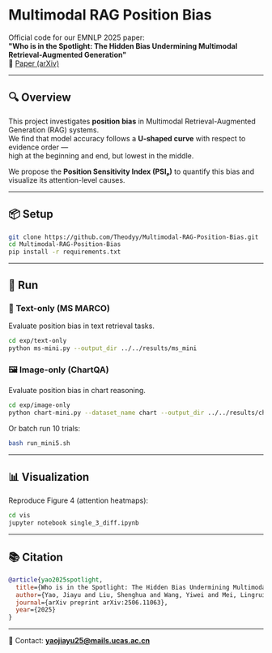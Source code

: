 # Multimodal RAG Position Bias

Official code for our EMNLP 2025 paper:  
**"Who is in the Spotlight: The Hidden Bias Undermining Multimodal Retrieval-Augmented Generation"**  
📄 [Paper (arXiv)](https://arxiv.org/pdf/2506.11063.pdf)

---

## 🔍 Overview

This project investigates **position bias** in Multimodal Retrieval-Augmented Generation (RAG) systems.  
We find that model accuracy follows a **U-shaped curve** with respect to evidence order —  
high at the beginning and end, but lowest in the middle.  

We propose the **Position Sensitivity Index (PSIₚ)** to quantify this bias and visualize its attention-level causes.

---

## 📦 Setup

```bash
git clone https://github.com/Theodyy/Multimodal-RAG-Position-Bias.git
cd Multimodal-RAG-Position-Bias
pip install -r requirements.txt
```

------

## 🚀 Run

### 🧩 Text-only (MS MARCO)

Evaluate position bias in text retrieval tasks.

```bash
cd exp/text-only
python ms-mini.py --output_dir ../../results/ms_mini
```

### 🖼️ Image-only (ChartQA)

Evaluate position bias in chart reasoning.

```bash
cd exp/image-only
python chart-mini.py --dataset_name chart --output_dir ../../results/chart_mini
```

Or batch run 10 trials:

```bash
bash run_mini5.sh
```

------

## 📊 Visualization

Reproduce Figure 4 (attention heatmaps):

```bash
cd vis
jupyter notebook single_3_diff.ipynb
```

------

## 📚 Citation

```bibtex
@article{yao2025spotlight,
  title={Who is in the Spotlight: The Hidden Bias Undermining Multimodal Retrieval-Augmented Generation},
  author={Yao, Jiayu and Liu, Shenghua and Wang, Yiwei and Mei, Lingrui and Bi, Baolong and Ge, Yuyao and Li, Zhecheng and Cheng, Xueqi},
  journal={arXiv preprint arXiv:2506.11063},
  year={2025}
}
```

------

📧 Contact: **[yaojiayu25@mails.ucas.ac.cn](mailto:yaojiayu25@mails.ucas.ac.cn)**
